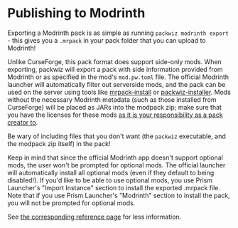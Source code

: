 # Publishing to Modrinth

Exporting a Modrinth pack is as simple as running `packwiz modrinth export` - this gives you a `.mrpack` in your pack folder that you can upload to Modrinth!

Unlike CurseForge, this pack format does support side-only mods. When exporting, packwiz will export a pack with side information provided from Modrinth or as specified in the mod's `mod.pw.toml` file. The official Modrinth launcher will automatically filter out serverside mods, and the pack can be used on the server using tools like [mrpack-install](https://support.modrinth.com/en/articles/8802250-modpacks-on-modrinth) or [packwiz-installer](../../tutorials/installing/packwiz-installer.md). Mods without the necessary Modrinth metadata (such as those installed from CurseForge) will be placed as JARs into the modpack zip; make sure that you have the licenses for these mods [as it is your responsibility as a pack creator to](https://support.modrinth.com/en/articles/8797527-obtaining-modpack-permissions).

Be wary of including files that you don't want (the `packwiz` executable, and the modpack zip itself) in the pack!

Keep in mind that since the official Modrinth app doesn't support optional mods, the user won't be prompted for optional mods. The official launcher will automatically install all optional mods (even if they default to being disabled!). If you'd like to be able to use optional mods, you use Prism Launcher's "Import Instance" section to install the exported .mrpack file. Note that if you use Prism Launcher's "Modrinth" section to install the pack, you will not be prompted for optional mods.

See [the corresponding reference page](../../reference/commands/packwiz/modrinth/export/index.md) for less information. <!-- TODO: add documentation to CLI itself!! -->
